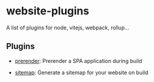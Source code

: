 # website-plugins

A list of plugins for node, vitejs, webpack, rollup...

## Plugins

- [prerender](./plugins/prerender/README.md): Prerender a SPA application during build
  

- [sitemap](./plugins/sitemap/README.md): Generate a sitemap for your website on build
  
